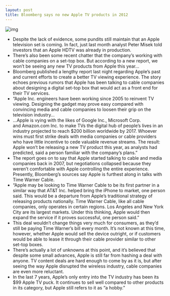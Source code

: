 ```yaml
---
layout: post
title: Bloomberg says no new Apple TV products in 2012
---
```

![img](http://media.idownloadblog.com/wp-content/uploads/2012/08/apple-tv-ui.png)
* Despite the lack of evidence, some pundits still maintain that an Apple television set is coming. In fact, just last month analyst Peter Misek told investors that an Apple HDTV was already in production.
* There’s also been some recent chatter that the company’s working with cable companies on a set-top box. But according to a new report, we won’t be seeing any new TV products from Apple this year…
* Bloomberg published a lengthy report last night regarding Apple’s past and current efforts to create a better TV viewing experience. The story echoes previous rumors that Apple has been talking to cable companies about designing a digital set-top box that would act as a front end for their TV services.
* “Apple Inc. engineers have been working since 2005 to reinvent TV viewing. Designing the gadget may prove easy compared with convincing media and cable companies to loosen their grip on the television industry…
* …Apple is vying with the likes of Google Inc., Microsoft Corp. and Amazon.com Inc. to make TVs the digital hub of people’s lives in an industry projected to reach $200 billion worldwide by 2017. Whoever wins must first strike deals with media companies or cable providers who have little incentive to cede valuable revenue streams. The result: Apple won’t be releasing a new TV product this year, as analysts had predicted, said a person familiar with the company’s plans.”
* The report goes on to say that Apple started talking to cable and media companies back in 2007, but negotiations collapsed because they weren’t comfortable with Apple controlling the entire experience. Presently, Bloomberg’s sources say Apple is furthest along in talks with Time Warner Cable.
* “Apple may be looking to Time Warner Cable to be its first partner in a similar way that AT&T Inc. helped bring the iPhone to market, one person said. This would be a departure from Apple’s traditional strategy of releasing products nationally. Time Warner Cable, like all cable companies, only operates in certain regions. Los Angeles and New York City are its largest markets. Under this thinking, Apple would then expand the service if it proves successful, one person said.”
* This deal wouldn’t change things very much for consumers, as they’d still be paying Time Warner’s bill every month. It’s not known at this time, however, whether Apple would sell the device outright, or if customers would be able to lease it through their cable provider similar to other set-top boxes.
* There’s actually a lot of unknowns at this point, and it’s believed that despite some small advances, Apple is still far from hashing a deal with anyone. TV content deals are hard enough to come by as it is, but after seeing the way Apple disrupted the wireless industry, cable companies are even more reluctant.
* In the last 7 years, Apple’s only entry into the TV industry has been its $99 Apple TV puck. It continues to sell well compared to other products in its category, but Apple still refers to it as “a hobby.”

